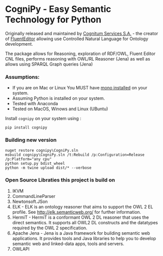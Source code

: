 # CogniPy - Easy Semantic Technology for Python

Originally released and maintained by [Cognitum Services S.A.](https://www.cognitum.eu) - the creator of [FluentEditor](https://www.cognitum.eu/Semantics/FluentEditor/) allowing use Controlled Natural Language for Ontology development.

The package allows for Reasoning, exploration of RDF/OWL, Fluent Editor CNL files, performs reasoning with OWL/RL Reasoner (Jena) as well as allows using SPARQL Graph queries (Jena)


### Assumptions:

+ If you are on Mac or Linux You MUST have [mono installed](https://www.mono-project.com/) on your system.
+ Assuming Python is installed on your system.
+ Tested with Anaconda
+ Tested on MacOS, Winows and Linux (UBuntu)

Install `cognipy` on your system using :

```
pip install cognipy
```

### Building new version

```
nuget restore cognipy\CogniPy.sln
msbuild cognipy\CogniPy.sln /t:Rebuild /p:Configuration=Release /p:Platform="any cpu"
python setup.py bdist_wheel
python -m twine upload dist/* --verbose
```

### Open Source Libraties this project is build on
1. IKVM
2. CommandLineParser
3. Newtonsoft.JSon
4. ELK - ELK is an ontology reasoner that aims to support the OWL 2 EL profile. See http://elk.semanticweb.org/ for further information.
5. HermiT - HermiT is a conformant OWL 2 DL reasoner that uses the direct semantics. It
supports all OWL2 DL constructs and the datatypes required by the OWL 2 specification.   
6. Apache Jena -   Jena is a Java framework for building semantic web applications. It provides  tools and Java libraries to help you to develop semantic web and linked-data apps, tools and servers. 
7. OWLAPI
